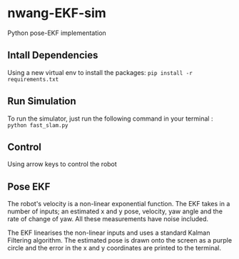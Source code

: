# nwang-EKF-sim
Python pose-EKF implementation

## Intall Dependencies
Using a new virtual env to install the packages:
`pip install -r requirements.txt`

## Run Simulation
To run the simulator, just run the following command in your terminal :
`python fast_slam.py`

## Control
Using arrow keys to control the robot

## Pose EKF
The robot's velocity is a non-linear exponential function. The EKF takes in a number of inputs; 
an estimated x and y pose, velocity, yaw angle and the rate of change of yaw. All these measurements
have noise included. 

The EKF linearises the non-linear inputs and uses a standard Kalman Filtering algorithm. The estimated pose
is drawn onto the screen as a purple circle and the error in the x and y coordinates are printed to the 
terminal. 

